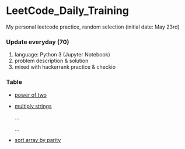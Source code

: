# LeetCode_Daily_Training
My personal leetcode practice, random selection (initial date: May 23rd)
### Update everyday (70)
1) language: Python 3 (Jupyter Notebook)
2) problem description & solution 
3) mixed with hackerrank practice & checkio
### Table
* [power of two](https://github.com/xlyue92/LeetCode_Daily_Training/blob/master/%20power%20of%20two.ipynb)
* [multiply strings](https://github.com/xlyue92/LeetCode_Daily_Training/blob/master/multiply%20strings.ipynb)

     ...
     
     ...
   
* [sort array by parity](https://github.com/xlyue92/LeetCode_Daily_Training/blob/master/sort%20array%20by%20parity.ipynb)
